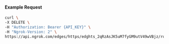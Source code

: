 <!-- Code generated for API Clients. DO NOT EDIT. -->

#### Example Request

```bash
curl \
-X DELETE \
-H "Authorization: Bearer {API_KEY}" \
-H "Ngrok-Version: 2" \
https://api.ngrok.com/edges/https/edghts_2qRzAsJK5uM7fyGM9utV49wVBjz/routes/edghtsrt_2qRzAt3chotnn7OJh9FAQDv4hcG/saml
```
